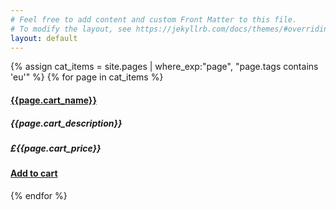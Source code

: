 ```yaml
---
# Feel free to add content and custom Front Matter to this file.
# To modify the layout, see https://jekyllrb.com/docs/themes/#overriding-theme-defaults
layout: default
---
```


{% assign cat_items = site.pages |  where_exp:"page", "page.tags contains 'eu'" %}
{% for page in cat_items %}

#### [{{page.cart_name}}]({{page.url}}) 

##### {{page.cart_description}} 

##### £{{page.cart_price}} 

#### [Add to cart](/cart#{{page.cart_itemid}}) 

{% endfor %}